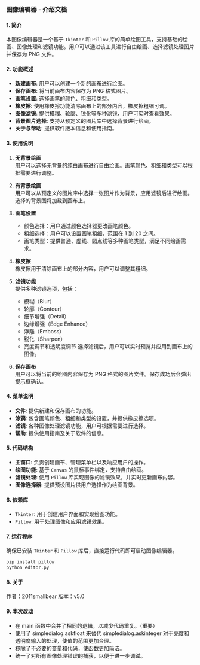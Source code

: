 ### 图像编辑器 - 介绍文档
#### 1. 简介
本图像编辑器是一个基于 `Tkinter` 和 `Pillow` 库的简单绘图工具，支持基础的绘画、图像处理和滤镜功能。用户可以通过该工具进行自由绘画、选择滤镜处理图片并保存为 PNG 文件。
#### 2. 功能概述
- **新建画布**: 用户可以创建一个新的画布进行绘图。
- **保存画布**: 将当前画布内容保存为 PNG 格式图片。
- **画笔设置**: 选择画笔的颜色、粗细和类型。
- **橡皮擦**: 使用橡皮擦功能清除画布上的部分内容，橡皮擦粗细可调。
- **图像滤镜**: 提供模糊、轮廓、锐化等多种滤镜，用户可实时查看效果。
- **背景图片选择**: 支持从预定义的图片库中选择背景进行绘画。
- **关于与帮助**: 提供软件版本信息和使用指南。
#### 3. 使用说明
1. **无背景绘画**  
   用户可以选择无背景的纯白画布进行自由绘画。画笔颜色、粗细和类型可以根据需要进行调整。
   
2. **有背景绘画**  
   用户可以从预定义的图片库中选择一张图片作为背景，应用滤镜后进行绘画。选择的背景图将加载到画布上。
3. **画笔设置**  
   - 颜色选择：用户通过颜色选择器更改画笔颜色。
   - 粗细选择：用户可以设置画笔粗细，范围在 1 到 20 之间。
   - 画笔类型：提供普通、虚线、圆点线等多种画笔类型，满足不同绘画需求。
4. **橡皮擦**  
   橡皮擦用于清除画布上的部分内容，用户可以调整其粗细。
5. **滤镜功能**  
   提供多种滤镜选项，包括：
   - 模糊（Blur）
   - 轮廓（Contour）
   - 细节增强（Detail）
   - 边缘增强（Edge Enhance）
   - 浮雕（Emboss）
   - 锐化（Sharpen）
   - 亮度调节和透明度调节
   选择滤镜后，用户可以实时预览并应用到画布上的图像。
6. **保存画布**  
   用户可以将当前的绘图内容保存为 PNG 格式的图片文件。保存成功后会弹出提示框确认。
#### 4. 菜单说明
- **文件**: 提供新建和保存画布的功能。
- **涂鸦**: 包含画笔颜色、粗细和类型的设置，并提供橡皮擦选项。
- **滤镜**: 各种图像处理滤镜功能，用户可根据需要进行选择。
- **帮助**: 提供使用指南及关于软件的信息。
#### 5. 代码结构
- **主窗口**: 负责创建画布、管理菜单栏以及响应用户的操作。
- **绘图功能**: 基于 `Canvas` 的鼠标事件绑定，支持自由绘画。
- **滤镜处理**: 使用 `Pillow` 库实现图像的滤镜效果，并实时更新画布内容。
- **图像选择器**: 提供预设图片供用户选择作为绘画背景。
#### 6. 依赖库
- `Tkinter`: 用于创建用户界面和实现绘图功能。
- `Pillow`: 用于处理图像和应用滤镜效果。
#### 7. 运行程序
确保已安装 `Tkinter` 和 `Pillow` 库后，直接运行代码即可启动图像编辑器。
```bash
pip install pillow
python editor.py
```
#### 8. 关于
作者：2011smallbear
版本：v5.0
#### 9. 本次改动
- 在 main 函数中合并了相同的逻辑，以减少代码重复。（重要）
- 使用了 simpledialog.askfloat 来替代 simpledialog.askinteger 对于亮度和透明度输入的处理，使值的范围更加合理。
- 移除了不必要的变量和代码，使函数更加简洁。
- 统一了对所有图像处理错误的捕获，以便于进一步调试。
